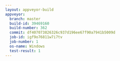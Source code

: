 ```yaml
---
layout: appveyor-build
appveyor:
  branch: master
  build-id: 39469160
  build-number: 362
  commit: df407073826326c937d196ee67f90a7941b5009d
  job-id: igf9o76811w7i7tv
  job-number: 1
  os-name: Windows
  test-result: 1
---
```

